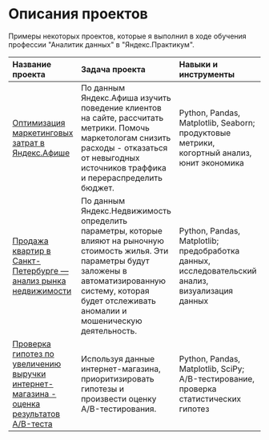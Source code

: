 # Описания проектов
Примеры некоторых проектов, которые я выполнил в ходе обучения профессии "Аналитик данных" в "Яндекс.Практикум".

| Название проекта | Задача проекта | Навыки и инструменты |
| :-------------------- | :--------------------- |:----------------------------|
| [Оптимизация маркетинговых затрат в Яндекс.Афише](https://github.com/Keeper43/keeper_projects/tree/main/afisha) | По данным Яндекс.Афиша изучить поведение клиентов на сайте, рассчитать метрики. Помочь маркетологам снизить расходы - отказаться от невыгодных источников траффика и перераспределить бюджет. | Python, Pandas, Matplotlib, Seaborn; продуктовые метрики, когортный анализ, юнит экономика |
| [Продажа квартир в Санкт-Петербурге — анализ рынка недвижимости](https://github.com/Keeper43/keeper_projects/tree/main/apartments) | По данным Яндекс.Недвижимость определить параметры, которые влияют на рыночную стоимость жилья. Эти параметры будут заложены в автоматизированную систему, которая будет отслеживать аномалии и мошеническую деятельность. | Python, Pandas, Matplotlib; предобработка данных, исследовательский анализ, визуализация данных |
| [Проверка гипотез по увеличению выручки интернет-магазина - оценка результатов A/B-теста](https://github.com/Keeper43/keeper_projects/tree/main/videogames) | Используя данные интернет-магазина, приоритизировать гипотезы и произвести оценку А/B-тестирования. | Python, Pandas, Matplotlib, SciPy; A/B-тестирование, проверка статистических гипотез |
